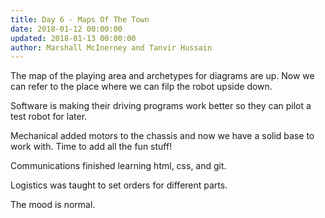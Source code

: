 ```yaml
---
title: Day 6 - Maps Of The Town
date: 2018-01-12 00:00:00
updated: 2018-01-13 00:00:00
author: Marshall McInerney and Tanvir Hussain
---
```


The map of the playing area  and archetypes for diagrams are up. Now we can refer to the place where we can filp the robot upside down.

Software is making their driving programs work better so they can pilot a test robot for later.

Mechanical added motors to the chassis and now we have a solid base to work with. Time to add all the fun stuff!

Communications finished learning html, css, and git.

Logistics was taught to set orders for different parts.

The mood is normal.
